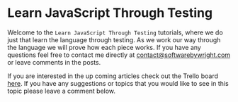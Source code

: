 # Learn JavaScript Through Testing

Welcome to the `Learn JavaScript Through Testing` tutorials, where we do just that learn the language through testing. As we work our way through the language we will prove how each piece works. If you have any questions feel free to contact me directly at [contact@softwarebywright.com](mailto:contact@softwarebywright.com) or leave comments in the posts.

If you are interested in the up coming articles check out the Trello board [here](https://trello.com/b/RoF5f9x6/learn-javascript-through-unit-testing). If you have any suggestions or topics that you would like to see in this topic please leave a comment below.

<Posts />

<EmailSubscription />

<vue-disqus shortname="softwarewright" :identifier="$page.key" :url="$page.url" />
